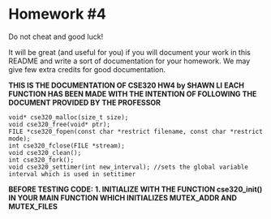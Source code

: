 # Homework #4
Do not cheat and good luck!

It will be great (and useful for you) if you will document your work in this README and write a sort of documentation for your homework. We may give few extra credits for good documentation.

**THIS IS THE DOCUMENTATION OF CSE320 HW4 by SHAWN LI**
**EACH FUNCTION HAS BEEN MADE WITH THE INTENTION OF FOLLOWING THE DOCUMENT PROVIDED BY THE PROFESSOR**

```
void* cse320_malloc(size_t size);
void cse320_free(void* ptr);
FILE *cse320_fopen(const char *restrict filename, const char *restrict mode);
int cse320_fclose(FILE *stream);
void cse320_clean();
int cse320_fork();
void cse320_settimer(int new_interval); //sets the global variable interval which is used in setitimer
```

**BEFORE TESTING CODE:**
**1. INITIALIZE WITH THE FUNCTION cse320_init() IN YOUR MAIN FUNCTION WHICH INITIALIZES MUTEX_ADDR AND MUTEX_FILES**
